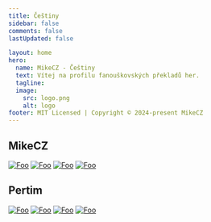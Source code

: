 ```yaml
---
title: Češtiny
sidebar: false
comments: false
lastUpdated: false

layout: home
hero:
  name: MikeCZ - Češtiny
  text: Vítej na profilu fanouškovských překladů her.
  tagline:
  image:
    src: logo.png
    alt: logo
footer: MIT Licensed | Copyright © 2024-present MikeCZ
---
```


<div class="status">

## MikeCZ
[![Foo](./public/hollow.jpg)](readme/hollow.md)
[![Foo](./public/plague.jpg)](readme/plague.md)
[![Foo](./public/progress.jpg)](readme/progressbar95.md)
[![Foo](./public/voice.png)](readme/VotV.md)

## Pertim
[![Foo](./public/summer.jpg)](readme/summer.md)
[![Foo](./public/silver.jpg)](readme/silcha.md)
[![Foo](./public/count.jpg)](readme/count6.md)
[![Foo](./public/alone.jpg)](readme/alodar.md)
</div>
